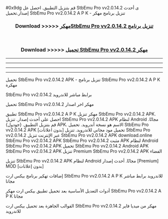 #0x9dg قم بتنزيل التطبيق. احصل عل StbEmu Pro vv2.0.14.2  ى أحدث إصدار.تحميل StbEmu Pro vv2.0.14.2  A P K - تنزيل برنامج مهكر



<div align="center">
<h3>Download >>>>> <a href="https://ar-sites.web.app/?ar= StbEmu Pro vv2.0.14.2 ">مهكرStbEmu Pro vv2.0.14.2  تنزيل برنامج</a></h3><br>

<h3>Download >>>>> <a href="https://ar-sites.web.app/?ar= StbEmu Pro vv2.0.14.2 ">تحميل StbEmu Pro vv2.0.14.2  مهكر</a></h3>
</div>


----------------------------------------------------------

----------------------------------------------------------

----------------------------------------------------------

----------------------------------------------------------


تحميل StbEmu Pro vv2.0.14.2  APK - تنزيل برنامج StbEmu Pro vv2.0.14.2  A P K مهكرة

StbEmu Pro vv2.0.14.2  برابط مباشر للاندرويد

تحميل StbEmu Pro vv2.0.14.2  مهكر اخر اصدار

تطبيق StbEmu Pro vv2.0.14.2  A P K مهكر
تنزيل StbEmu Pro vv2.0.14.2  APK. احصل على أحدث إصدار.
تنزيل StbEmu Pro vv2.0.14.2  APK لنظام Android مجانًا.
قم بتنزيل التطبيق. {جودول} APK. الاسم هو نسخة أندرويد.
تحميل StbEmu Pro vv2.0.14.2  APK [بدون اعلانات]
تحميل مود مجاني للاندرويد.
تنزيل StbEmu Pro vv2.0.14.2  عبر الإنترنت
تنزيل StbEmu Pro vv2.0.14.2  APK
download.online StbEmu Pro vv2.0.14.2  APK
StbEmu Pro vv2.0.14.2  مثبت APK لنظام Android
StbEmu Pro vv2.0.14.2  APK
تحميل StbEmu Pro vv2.0.14.2  Android APK
StbEmu Pro vv2.0.14.2  APK تنزيل Premium
StbEmu Pro vv2.0.14.2  APK الفضاء

تنزيل StbEmu Pro vv2.0.14.2  APK لنظام Android مجانًا. أحدث إصدار [Premium] MOD [بدون إعلانات]

إضافات تهكير برنامج بيكس ارت StbEmu Pro vv2.0.14.2  A P K للاندرويد برابط مباشر مجانا

أدوات التعديل الأساسية بعد تحميل تطبيق بيكس ارت مهكر StbEmu Pro vv2.0.14.2  A P K مجانا

القوالب الجاهزة بعد تحميل بيكس ارت StbEmu Pro vv2.0.14.2  مهكر من ميديا فاير للاندرويد



